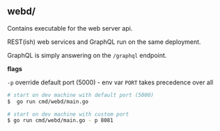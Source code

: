 ## webd/

Contains executable for the web server api.

REST(ish) web services and GraphQL run on the same deployment.

GraphQL is simply answering on the `/graphql` endpoint.

**flags**

`-p` override default port (5000) - env var `PORT` takes precedence over all

```bash
# start on dev machine with default port (5000)
$  go run cmd/webd/main.go

# start on dev machine with custom port
$ go run cmd/webd/main.go - p 8081
```